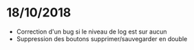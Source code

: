 # 18/10/2018

- Correction d'un bug si le niveau de log est sur aucun
- Suppression des boutons supprimer/sauvegarder en double

